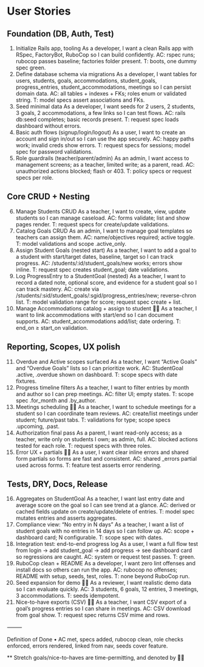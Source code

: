 # User Stories

## Foundation (DB, Auth, Test)
1. Initialize Rails app, tooling
As a developer, I want a clean Rails app with RSpec, FactoryBot, RuboCop so I can build confidently.
AC: rspec runs; rubocop passes baseline; factories folder present.
T: boots, one dummy spec green.
2. Define database schema via migrations
As a developer, I want tables for users, students, goals, accommodations, student_goals, progress_entries, student_accommodations, meetings so I can persist domain data.
AC: all tables + indexes + FKs; roles enum or validated string.
T: model specs assert associations and FKs.
3. Seed minimal data
As a developer, I want seeds for 2 users, 2 students, 3 goals, 2 accommodations, a few links so I can test flows.
AC: rails db:seed completes; basic records present.
T: request spec loads dashboard without errors.
4. Basic auth flows (signup/login/logout)
As a user, I want to create an account and sign in/out so I can use the app securely.
AC: happy paths work; invalid creds show errors.
T: request specs for sessions; model spec for password validations.
5. Role guardrails (teacher/parent/admin)
As an admin, I want access to management screens; as a teacher, limited write; as a parent, read.
AC: unauthorized actions blocked; flash or 403.
T: policy specs or request specs per role.

## Core CRUD + Nesting
6. Manage Students CRUD
As a teacher, I want to create, view, update students so I can manage caseload.
AC: forms validate; list and show pages render.
T: request specs for create/update validations.
7. Catalog Goals CRUD
As an admin, I want to manage goal templates so teachers can assign them.
AC: name/objectives required; active toggle.
T: model validations and scope .active_only.
8. Assign Student Goals (nested start)
As a teacher, I want to add a goal to a student with start/target dates, baseline, target so I can track progress.
AC: /students/:id/student_goals/new works; errors show inline.
T: request spec creates student_goal; date validations.
9. Log ProgressEntry to a StudentGoal (nested)
As a teacher, I want to record a dated note, optional score, and evidence for a student goal so I can track mastery.
AC: create via /students/:sid/student_goals/:sgid/progress_entries/new; reverse-chron list.
T: model validation range for score; request spec create + list.
10. Manage Accommodations catalog + assign to student 😮‍💨
As a teacher, I want to link accommodations with start/end so I can document supports.
AC: student_accommodations add/list; date ordering.
T: end_on ≥ start_on validation.

## Reporting, Scopes, UX polish
11. Overdue and Active scopes surfaced
As a teacher, I want “Active Goals” and “Overdue Goals” lists so I can prioritize work.
AC: StudentGoal .active, .overdue shown on dashboard.
T: scope specs with date fixtures.
12. Progress timeline filters
As a teacher, I want to filter entries by month and author so I can prep meetings.
AC: filter UI; empty states.
T: scope spec .for_month and .by_author.
13. Meetings scheduling  😮‍💨
As a teacher, I want to schedule meetings for a student so I can coordinate team reviews.
AC: create/list meetings under student; future/past tabs.
T: validations for type; scope specs .upcoming, .past.
14.	Authorization final pass
As a parent, I want read-only access; as a teacher, write only on students I own; as admin, full.
AC: blocked actions tested for each role.
T: request specs with three roles.
15.	Error UX + partials 😮‍💨
As a user, I want clear inline errors and shared form partials so forms are fast and consistent.
AC: shared _errors partial used across forms.
T: feature test asserts error rendering.

## Tests, DRY, Docs, Release
16.	Aggregates on StudentGoal
As a teacher, I want last entry date and average score on the goal so I can see trend at a glance.
AC: derived or cached fields update on create/update/delete of entries.
T: model spec mutates entries and asserts aggregates.
17.	Compliance view: “No entry in N days”
As a teacher, I want a list of student goals with no entries in 14 days so I can follow up.
AC: scope + dashboard card; N configurable.
T: scope spec with dates.
18.	Integration test: end-to-end progress log
As a user, I want a full flow test from login → add student_goal → add progress → see dashboard card so regressions are caught.
AC: system or request test passes.
T: green.
19.	RuboCop clean + README
As a developer, I want zero lint offenses and install docs so others can run the app.
AC: rubocop no offenses; README with setup, seeds, test, roles.
T: none beyond RuboCop run.
20.	Seed expansion for demo 😮‍💨
As a reviewer, I want realistic demo data so I can evaluate quickly.
AC: 3 students, 6 goals, 12 entries, 3 meetings, 3 accommodations.
T: seeds idempotent.
21.	Nice-to-have exports (CSV) 😮‍💨
As a teacher, I want CSV export of a goal’s progress entries so I can share in meetings.
AC: CSV download from goal show.
T: request spec returns CSV mime and rows.

⸻

Definition of Done
	•	AC met, specs added, rubocop clean, role checks enforced, errors rendered, linked from nav, seeds cover feature.

** Stretch goals/nice-to-haves are time-permitting, and denoted by 😮‍💨
